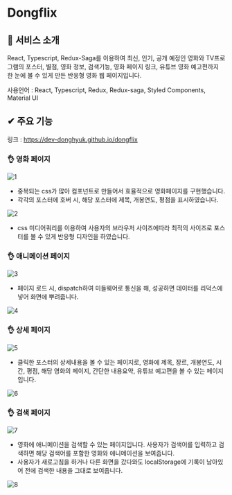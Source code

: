 # Dongflix

## 👀 서비스 소개

React, Typescript, Redux-Saga를 이용하여 최신, 인기, 공개 예정인 영화와 TV프로그램의 포스터, 별점, 영화 정보, 검색기능, 영화 페이지 링크, 유튜브 영화 예고편까지
한 눈에 볼 수 있게 만든 반응형 영화 웹 페이지입니다.

사용언어 : React, Typescript, Redux, Redux-saga, Styled Components, Material UI

## ✔ 주요 기능

링크 : https://dev-donghyuk.github.io/dongflix

### 👌 영화 페이지

![1](https://user-images.githubusercontent.com/60591071/113411600-2f021880-93f1-11eb-8fe7-c972dbfa8b47.png)


-   중복되는 css가 많아 컴포넌트로 만들어서 효율적으로 영화페이지를 구현했습니다.
-   각각의 포스터에 호버 시, 해당 포스터에 제목, 개봉연도, 평점을 표시하였습니다.

![2](https://user-images.githubusercontent.com/60591071/113411602-30cbdc00-93f1-11eb-97cd-9ab179bd6d9b.png)

-   css 미디어쿼리를 이용하여 사용자의 브라우저 사이즈에따라 최적의 사이즈로 포스터를 볼 수 있게 반응형 디자인을 하였습니다.

### 👌 애니메이션 페이지

![3](https://user-images.githubusercontent.com/60591071/113411604-30cbdc00-93f1-11eb-810f-de4b641ccee3.png)

- 페이지 로드 시, dispatch하여 미들웨어로 통신을 해, 성공하면 데이터를 리덕스에 넣어 화면에 뿌려줍니다.

![4](https://user-images.githubusercontent.com/60591071/113411606-31647280-93f1-11eb-8831-934565fbfc42.png)

### 👌 상세 페이지

![5](https://user-images.githubusercontent.com/60591071/113411607-31fd0900-93f1-11eb-9f98-26119646f3c0.png)

- 클릭한 포스터의 상세내용을 볼 수 있는 페이지로, 영화에 제목, 장르, 개봉연도, 시간, 평점, 해당 영화의 페이지, 간단한 내용요약, 유튜브 예고편을 볼 수 있는 페이지입니다.

![6](https://user-images.githubusercontent.com/60591071/113411609-31fd0900-93f1-11eb-9dd6-a4a71b38994d.png)

### 👌 검색 페이지

![7](https://user-images.githubusercontent.com/60591071/113411610-32959f80-93f1-11eb-91be-ab1dc03da6eb.png)

-   영화에 애니메이션을 검색할 수 있는 페이지입니다. 사용자가 검색어를 입력하고 검색하면 해당 검색어를 포함한 영화와 애니메이션을 보여줍니다.
-   사용자가 새로고침을 하거나 다른 화면을 갔다와도 localStorage에 기록이 남아있어 전에 검색한 내용을 그대로 보여줍니다.

![8](https://user-images.githubusercontent.com/60591071/113411611-32959f80-93f1-11eb-8f42-ddd98f940f50.png)
